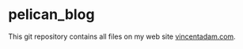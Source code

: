 pelican\_blog
============

This git repository contains all files on my web site [vincentadam.com](http://vincentadam.com).

